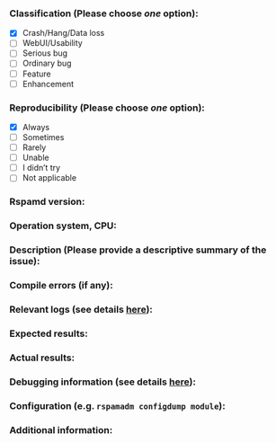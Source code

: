 ### Classification (Please choose *one* option):

* [x] Crash/Hang/Data loss
* [ ] WebUI/Usability
* [ ] Serious bug
* [ ] Ordinary bug
* [ ] Feature
* [ ] Enhancement

### Reproducibility (Please choose *one* option):

* [X] Always
* [ ] Sometimes
* [ ] Rarely
* [ ] Unable
* [ ] I didn’t try
* [ ] Not applicable

### Rspamd version:

### Operation system, CPU:

### Description (Please provide a descriptive summary of the issue):

### Compile errors (if any):

### Relevant logs (see details [here](https://rspamd.com/doc/faq.html#how-to-debug-some-module-in-rspamd)):

### Expected results:

### Actual results:

### Debugging information (see details [here](https://rspamd.com/doc/faq.html#how-to-figure-out-why-rspamd-process-crashed)):

### Configuration (e.g. `rspamadm configdump module`):

### Additional information:
